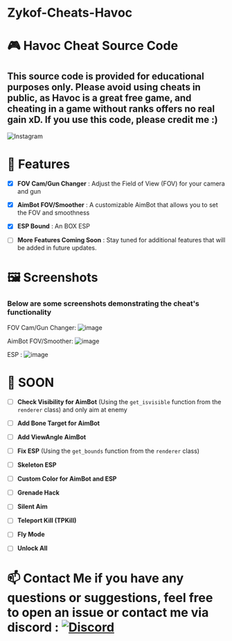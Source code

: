 # Zykof-Cheats-Havoc

# 🎮 Havoc Cheat Source Code
## This source code is provided for educational purposes only. Please avoid using cheats in public, as Havoc is a great free game, and cheating in a game without ranks offers no real gain xD. If you use this code, please credit me :)
![Instagram](https://github.com/user-attachments/assets/2733bd6a-e8d2-4bfa-b4a4-93333961f0f9)


# 📜 Features
- [x] **FOV Cam/Gun Changer** : Adjust the Field of View (FOV) for your camera and gun

- [x] **AimBot FOV/Smoother** : A customizable AimBot that allows you to set the FOV and smoothness 

- [x] **ESP Bound** : An BOX ESP 

- [ ] **More Features Coming Soon** : Stay tuned for additional features that will be added in future updates.




# 🖼️ Screenshots
### Below are some screenshots demonstrating the cheat's functionality

FOV Cam/Gun Changer: ![image](https://github.com/user-attachments/assets/094683a4-4137-461a-be9f-87c966a6057e)




AimBot FOV/Smoother: ![image](https://github.com/user-attachments/assets/5cfeaee7-9865-4f25-9c6e-ccba87da6099)


ESP : ![image](https://github.com/user-attachments/assets/aecb7124-b2fc-49e7-9f88-c7b90913f1f6)




# 🚀 SOON

- [ ] **Check Visibility for AimBot** (Using the `get_isvisible` function from the `renderer` class) and only aim at enemy
- [ ] **Add Bone Target for AimBot**
- [ ] **Add ViewAngle AimBot**
- [ ] **Fix ESP** (Using the `get_bounds` function from the `renderer` class)
- [ ] **Skeleton ESP**
- [ ] **Custom Color for AimBot and ESP**
- [ ] **Grenade Hack**
- [ ] **Silent Aim**
- [ ] **Teleport Kill (TPKill)**
- [ ] **Fly Mode**
- [ ] **Unlock All**


# 📫 Contact Me if you have any questions or suggestions, feel free to open an issue or contact me via discord : [![Discord](https://img.shields.io/badge/Discord-%237289DA.svg?logo=discord&logoColor=white)](https://discord.gg/GmeFEeSc) 
